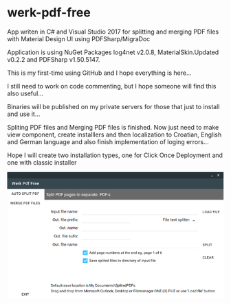 # werk-pdf-free
App writen in C# and Visual Studio 2017 for splitting and merging PDF files with Material Design UI using PDFSharp/MigraDoc

Application is using NuGet Packages log4net v2.0.8, MaterialSkin.Updated v0.2.2 and PDFSharp v1.50.5147.

This is my first-time using GitHub and I hope everything is here...

I still need to work on code commenting, but I hope someone will find this also useful...

Binaries will be published on my private servers for those that just to install and use it...

Spliting PDF files and Merging PDF files is finished. Now just need to make view component, create installlers and then localization to Croatian, English and German language and also finish implementation of loging errors...

Hope I will create two installation types, one for Click Once Deployment and one with classic installer

![Alt text](https://github.com/andrejskvorc/werk-pdf-free/blob/master/Screenshots/WerkPdfFree.PNG?raw=true "Screenshot")

